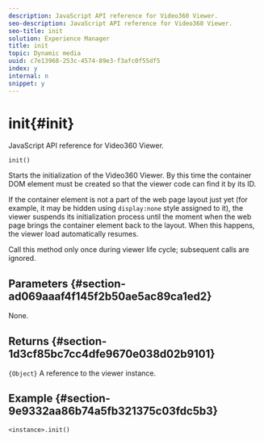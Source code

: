 ```yaml
---
description: JavaScript API reference for Video360 Viewer.
seo-description: JavaScript API reference for Video360 Viewer.
seo-title: init
solution: Experience Manager
title: init
topic: Dynamic media
uuid: c7e13968-253c-4574-89e3-f3afc0f55df5
index: y
internal: n
snippet: y
---
```


# init{#init}

JavaScript API reference for Video360 Viewer.

 `init()`

Starts the initialization of the Video360 Viewer. By this time the container DOM element must be created so that the viewer code can find it by its ID.

If the container element is not a part of the web page layout just yet (for example, it may be hidden using `display:none` style assigned to it), the viewer suspends its initialization process until the moment when the web page brings the container element back to the layout. When this happens, the viewer load automatically resumes.

Call this method only once during viewer life cycle; subsequent calls are ignored.

## Parameters {#section-ad069aaaf4f145f2b50ae5ac89ca1ed2}

None.

## Returns {#section-1d3cf85bc7cc4dfe9670e038d02b9101}

`{Object}` A reference to the viewer instance.

## Example {#section-9e9332aa86b74a5fb321375c03fdc5b3}

```
<instance>.init()
```

